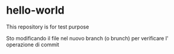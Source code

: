 # hello-world
This repository is for test purpose

Sto modificando il file nel nuovo branch (o brunch) per verificare l' operazione di commit
